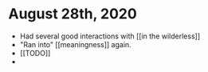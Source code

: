 # August 28th, 2020
- Had several good interactions with [[in the wilderless]]
- "Ran into" [[meaningness]] again.
- [[TODO]]
- 
